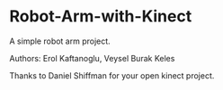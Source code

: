 # Robot-Arm-with-Kinect

A simple robot arm project. 

Authors: Erol Kaftanoglu, Veysel Burak Keles

Thanks to Daniel Shiffman for your open kinect project.
